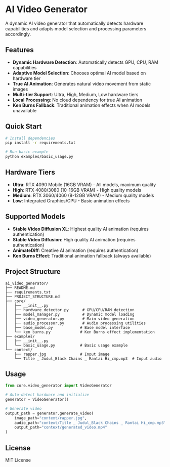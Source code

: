 # AI Video Generator

A dynamic AI video generator that automatically detects hardware capabilities and adapts model selection and processing parameters accordingly.

## Features

- **Dynamic Hardware Detection**: Automatically detects GPU, CPU, RAM capabilities
- **Adaptive Model Selection**: Chooses optimal AI model based on hardware tier
- **True AI Animation**: Generates natural video movement from static images
- **Multi-tier Support**: Ultra, High, Medium, Low hardware tiers
- **Local Processing**: No cloud dependency for true AI animation
- **Ken Burns Fallback**: Traditional animation effects when AI models unavailable

## Quick Start

```bash
# Install dependencies
pip install -r requirements.txt

# Run basic example
python examples/basic_usage.py
```

## Hardware Tiers

- **Ultra**: RTX 4090 Mobile (16GB VRAM) - All models, maximum quality
- **High**: RTX 4080/3080 (10-16GB VRAM) - High quality models
- **Medium**: RTX 3060/4060 (8-12GB VRAM) - Medium quality models  
- **Low**: Integrated Graphics/CPU - Basic animation effects

## Supported Models

- **Stable Video Diffusion XL**: Highest quality AI animation (requires authentication)
- **Stable Video Diffusion**: High quality AI animation (requires authentication)
- **AnimateDiff**: Creative AI animation (requires authentication)
- **Ken Burns Effect**: Traditional animation fallback (always available)

## Project Structure

```
ai_video_generator/
├── README.md
├── requirements.txt
├── PROJECT_STRUCTURE.md
├── core/
│   ├── __init__.py
│   ├── hardware_detector.py      # GPU/CPU/RAM detection
│   ├── model_manager.py          # Dynamic model loading
│   ├── video_generator.py        # Main video generation
│   ├── audio_processor.py        # Audio processing utilities
│   ├── base_model.py            # Base model interface
│   └── ken_burns.py             # Ken Burns effect implementation
├── examples/
│   ├── __init__.py
│   └── basic_usage.py           # Basic usage example
└── context/
    ├── rapper.jpg               # Input image
    └── Title _ Judul_Black Chains _ Rantai Hi_cmp.mp3  # Input audio
```

## Usage

```python
from core.video_generator import VideoGenerator

# Auto-detect hardware and initialize
generator = VideoGenerator()

# Generate video
output_path = generator.generate_video(
    image_path="context/rapper.jpg",
    audio_path="context/Title _ Judul_Black Chains _ Rantai Hi_cmp.mp3",
    output_path="context/generated_video.mp4"
)
```

## License

MIT License
